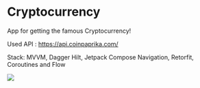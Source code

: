 # Cryptocurrency
App for getting the famous Cryptocurrency!

Used API : https://api.coinpaprika.com/

Stack:
MVVM,
Dagger Hilt,
Jetpack Compose Navigation,
Retorfit,
Coroutines and Flow

![](https://media.giphy.com/media/UeI1D7XMUfT2qRvFe5/giphy.gif)
